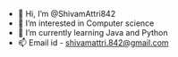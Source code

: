 - 👋 Hi, I’m @ShivamAttri842
- 👀 I’m interested in Computer science 
- 🌱 I’m currently learning Java and Python
- 📫 Email id - shivamattri.842@gmail.com


<!---
ShivamAttri842/ShivamAttri842 is a ✨ special ✨ repository because its `README.md` (this file) appears on your GitHub profile.
You can click the Preview link to take a look at your changes.
--->
